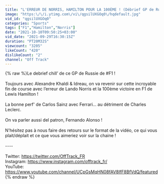 ```yaml
---
title: "L'ERREUR DE NORRIS, HAMILTON POUR LA 100ÈME ! (Débrief GP de Russie F1 2021)"
image: "https:\/\/i.ytimg.com\/vi\/qgsilUXGOq0\/hqdefault.jpg"
vid_id: "qgsilUXGOq0"
categories: "Sports"
tags: ["F1","Hamilton","Norris"]
date: "2021-10-10T09:50:25+03:00"
vid_date: "2021-09-29T16:30:15Z"
duration: "PT20M32S"
viewcount: "3205"
likeCount: "420"
dislikeCount: "2"
channel: "Off Track"
---
```

{% raw %}Le debrief chill’ de ce GP de Russie de #F1 ! <br /><br />Toujours avec Alexandre Khaldi &amp; Idreau, on va revenir sur cette incroyable fin de course avec l’erreur de Lando Norris et la 100ème victoire en F1 de Lewis Hamilton ! <br /><br />La bonne perf' de Carlos Sainz avec Ferrari… au détriment de Charles Leclerc. <br /><br />On va parler aussi del patron, Fernando Alonso ! <br /><br />N'hésitez pas à nous faire des retours sur le format de la vidéo, ce qui vous plait/déplait et ce que vous aimeriez voir sur la chaine !<br /><br />----<br /><br />Twitter: <a rel="nofollow" target="blank" href="https://twitter.com/OffTrack_FR">https://twitter.com/OffTrack_FR</a><br />Instagram: <a rel="nofollow" target="blank" href="https://www.instagram.com/offtrack_fr/">https://www.instagram.com/offtrack_fr/</a><br />YouTube: <a rel="nofollow" target="blank" href="https://www.youtube.com/channel/UCpGsMqHN08fAV8lfF8BfVdQ/featured">https://www.youtube.com/channel/UCpGsMqHN08fAV8lfF8BfVdQ/featured</a>{% endraw %}
